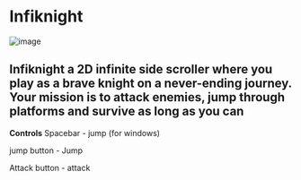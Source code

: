 # Infiknight
![image](https://user-images.githubusercontent.com/114738222/229395329-7a26a60d-4105-40fc-b08a-cf6854d817ed.png)



<h2>Infiknight a 2D infinite side scroller where you play as a brave knight on a never-ending journey. 
Your mission is to attack enemies, jump through platforms and survive as long as you can </h2>

<b>Controls</b>
Spacebar - jump (for windows)

jump button - Jump

Attack button - attack
